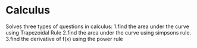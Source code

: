 # Calculus
Solves three types of questions in calculus: 1.find the area under the curve using Trapezoidal Rule 2.find the area under the curve using simpsons rule. 3.find the derivative of f(x) using the power rule
